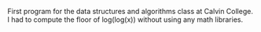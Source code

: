 First program for the data structures and algorithms class at Calvin College.
I had to compute the floor of log(log(x)) without using any math libraries.

